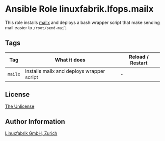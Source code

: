 # Ansible Role linuxfabrik.lfops.mailx

This role installs [mailx](http://heirloom.sourceforge.net/mailx.html) and deploys a bash wrapper script that make sending mail easier to `/root/send-mail`.


## Tags

| Tag     | What it does                              | Reload / Restart |
| ---     | ------------                              | ---------------- |
| `mailx` | Installs mailx and deploys wrapper script | - |


## License

[The Unlicense](https://unlicense.org/)


## Author Information

[Linuxfabrik GmbH, Zurich](https://www.linuxfabrik.ch)
